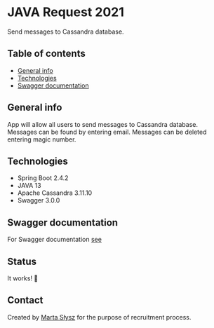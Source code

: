 # JAVA Request 2021
Send messages to Cassandra database.

## Table of contents
* [General info](#general-info)
* [Technologies](#technologies)
* [Swagger documentation](#swagger)

## General info
App will allow all users to send messages to Cassandra database.
Messages can be found by entering email.
Messages can be deleted entering magic number.

## Technologies
* Spring Boot 2.4.2
* JAVA 13
* Apache Cassandra 3.11.10
* Swagger 3.0.0

## Swagger documentation
For Swagger documentation [see](http://localhost:8080/swagger-ui/)

## Status
It works! :rocket:

## Contact
Created by [Marta Słysz](https://martaslysz.github.io/) for the purpose of recruitment process.